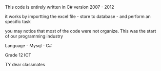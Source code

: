 This code is entirely written in C# version 2007 - 2012 

it works by importting the excel file - store to database - and perform an specific task

you may notice that most of the code were not organize. This was the start of our programming industry

Language - Mysql - C#

Grade 12 ICT 

TY dear classmates
